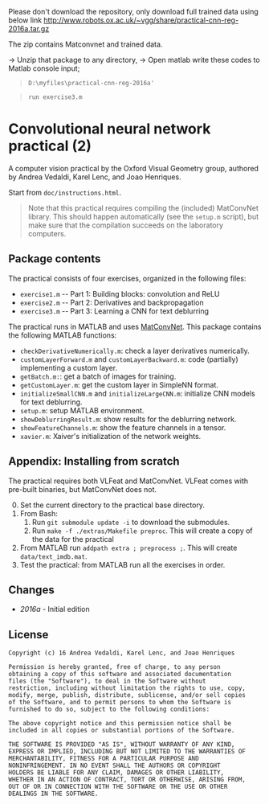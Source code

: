 Please don't download the repository, only download full trained data using below link
http://www.robots.ox.ac.uk/~vgg/share/practical-cnn-reg-2016a.tar.gz

The zip contains Matconvnet and trained data.

-> Unzip that package to any directory,
-> Open matlab write these codes to Matlab console input;
    
  > `D:\myfiles\practical-cnn-reg-2016a' `
  
  > `run exercise3.m`
   
   

Convolutional neural network practical (2)
==========================================

A computer vision practical by the Oxford Visual Geometry group,
authored by Andrea Vedaldi, Karel Lenc, and Joao Henriques.

Start from `doc/instructions.html`.

> Note that this practical requires compiling the (included)
> MatConvNet library. This should happen automatically (see the
> `setup.m` script), but make sure that the compilation succeeds on
> the laboratory computers.

Package contents
----------------

The practical consists of four exercises, organized in the following
files:

* `exercise1.m` -- Part 1: Building blocks: convolution and ReLU
* `exercise2.m` -- Part 2: Derivatives and backpropagation
* `exercise3.m` -- Part 3: Learning a CNN for text deblurring

The practical runs in MATLAB and uses
[MatConvNet](http://www.vlfeat.org/matconvnet). This package contains
the following MATLAB functions:

* `checkDerivativeNumerically.m`: check a layer derivatives numerically.
* `customLayerForward.m` and `customLayerBackward.m`: code (partially) implementing a custom layer.
* `getBatch.m:`: get a batch of images for training.
* `getCustomLayer.m`: get the custom layer in SimpleNN format.
* `initializeSmallCNN.m` and `initializeLargeCNN.m`: initialize CNN models for text deblurring.
* `setup.m`: setup MATLAB environment.
* `showDeblurringResult.m`: show results for the deblurring network.
* `showFeatureChannels.m`: show the feature channels in a tensor.
* `xavier.m`: Xaiver's initialization of the network weights.

Appendix: Installing from scratch
---------------------------------

The practical requires both VLFeat and MatConvNet. VLFeat comes with
pre-built binaries, but MatConvNet does not.

0. Set the current directory to the practical base directory.
1. From Bash:
   1. Run `git submodule update -i` to download the submodules.
   2. Run `make -f ./extras/Makefile preproc`. This will create a copy
      of the data for the practical
2. From MATLAB run `addpath extra ; preprocess ;`. This will create
   `data/text_imdb.mat`.
3. Test the practical: from MATLAB run all the exercises in order.

Changes
-------

* *2016a* - Initial edition

License
-------

    Copyright (c) 16 Andrea Vedaldi, Karel Lenc, and Joao Henriques

    Permission is hereby granted, free of charge, to any person
    obtaining a copy of this software and associated documentation
    files (the "Software"), to deal in the Software without
    restriction, including without limitation the rights to use, copy,
    modify, merge, publish, distribute, sublicense, and/or sell copies
    of the Software, and to permit persons to whom the Software is
    furnished to do so, subject to the following conditions:

    The above copyright notice and this permission notice shall be
    included in all copies or substantial portions of the Software.

    THE SOFTWARE IS PROVIDED "AS IS", WITHOUT WARRANTY OF ANY KIND,
    EXPRESS OR IMPLIED, INCLUDING BUT NOT LIMITED TO THE WARRANTIES OF
    MERCHANTABILITY, FITNESS FOR A PARTICULAR PURPOSE AND
    NONINFRINGEMENT. IN NO EVENT SHALL THE AUTHORS OR COPYRIGHT
    HOLDERS BE LIABLE FOR ANY CLAIM, DAMAGES OR OTHER LIABILITY,
    WHETHER IN AN ACTION OF CONTRACT, TORT OR OTHERWISE, ARISING FROM,
    OUT OF OR IN CONNECTION WITH THE SOFTWARE OR THE USE OR OTHER
    DEALINGS IN THE SOFTWARE.

